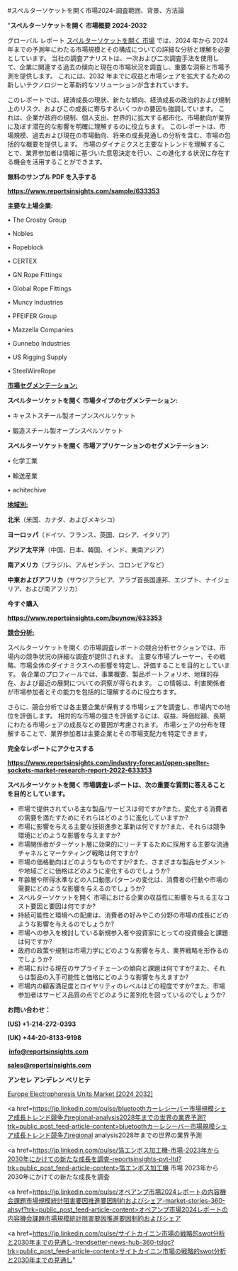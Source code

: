 #スペルターソケットを開く市場2024-調査範囲、背景、方法論

"<strong>スペルターソケットを開く 市場概要 2024-2032</strong>

グローバル レポート <a href=https://www.reportsinsights.com/sample/633353>スペルターソケットを開く 市場</a> では、2024 年から 2024 年までの予測年にわたる市場規模とその構成についての詳細な分析と理解を必要としています。 当社の調査アナリストは、一次および二次調査手法を使用して、企業に関連する過去の傾向と現在の市場状況を調査し、重要な洞察と市場予測を提供します。 これには、2032 年までに収益と市場シェアを拡大​​するための新しいテクノロジーと革新的なソリューションが含まれています。

このレポートでは、経済成長の現状、新たな傾向、経済成長の政治的および規制上のリスク、およびこの成長に寄与するいくつかの要因も強調しています。 これは、企業が政府の規制、個人支出、世界的に拡大する都市化、市場動向が業界に及ぼす潜在的な影響を明確に理解するのに役立ちます。 このレポートは、市場規模、過去および現在の市場動向、将来の成長見通しの分析を含む、市場の包括的な概要を提供します。 市場のダイナミクスと主要なトレンドを理解することで、業界参加者は情報に基づいた意思決定を行い、この進化する状況に存在する機会を活用することができます。

<strong><b>無料のサンプル PDF を入手する</b></strong>

<a href=https://www.reportsinsights.com/sample/633353><strong><u>https://www.reportsinsights.com/sample/633353</u></strong></a>

<strong>主要な上場企業:</strong>

• The Crosby Group

• Nobles

• Ropeblock

• CERTEX

• GN Rope Fittings

• Global Rope Fittings

• Muncy Industries

• PFEIFER Group

• Mazzella Companies

• Gunnebo Industries

• US Rigging Supply

• SteelWireRope

<strong><u>市場セグメンテーション</u></strong><strong><u>:</u></strong>

<strong>スペルターソケットを開く 市場タイプのセグメンテーション:</strong>

• キャストスチール製オープンスペルソケット

• 鍛造スチール製オープンスペルソケット

<strong>スペルターソケットを開く 市場アプリケーションのセグメンテーション:</strong>

• 化学工業

• 輸送産業

• achitechive

<strong><u>地域別</u></strong><strong><u>:</u></strong>

<strong>北米</strong>（米国、カナダ、およびメキシコ）

<strong>ヨーロッパ</strong>（ドイツ、フランス、英国、ロシア、イタリア）

<strong>アジア太平洋</strong>（中国、日本、韓国、インド、東南アジア）

<strong>南アメリカ</strong>（ブラジル、アルゼンチン、コロンビアなど）

<strong>中東およびアフリカ</strong>（サウジアラビア、アラブ首長国連邦、エジプト、ナイジェリア、および南アフリカ）

<strong>今すぐ購入</strong>

<a href=https://www.reportsinsights.com/buynow/633353><strong><u>https://www.reportsinsights.com/buynow/633353</u></strong></a>

<strong><u>競合分析:</u></strong>

スペルターソケットを開く の市場調査レポートの競合分析セクションでは、市場内の競争状況の詳細な調査が提供されます。 主要な市場プレーヤー、その戦略、市場全体のダイナミクスへの影響を特定し、評価することを目的としています。 各企業のプロフィールでは、事業概要、製品ポートフォリオ、地理的存在、および最近の展開についての洞察が得られます。 この情報は、利害関係者が市場参加者とその能力を包括的に理解するのに役立ちます。

さらに、競合分析では各主要企業が保有する市場シェアを調査し、市場内での地位を評価します。 相対的な市場の強さを評価するには、収益、時価総額、長期にわたる市場シェアの成長などの要因が考慮されます。 市場シェアの分布を理解することで、業界参加者は主要企業とその市場支配力を特定できます。

<strong>完全なレポートにアクセスする</strong>

<a href=https://www.reportsinsights.com/industry-forecast/open-spelter-sockets-market-research-report-2022-633353><strong><u><b>https://www.reportsinsights.com/industry-forecast/open-spelter-sockets-market-research-report-2022-633353</b></u></strong></a>

<strong><b>スペルターソケットを開く 市場調査レポートは、次の重要な質問に答えることを目的としています。</b></strong>
<ul>
  <li>市場で提供されている主な製品/サービスは何ですか?また、変化する消費者の需要を満たすためにそれらはどのように進化していますか?</li>
  <li>市場に影響を与える主要な技術進歩と革新は何ですか?また、それらは競争環境にどのような影響を与えますか?</li>
  <li>市場関係者がターゲット層に効果的にリーチするために採用する主要な流通チャネルとマーケティング戦略は何ですか?</li>
  <li>市場の価格動向はどのようなものですか?また、さまざまな製品セグメントや地域ごとに価格はどのように変化するのでしょうか?</li>
  <li>年齢層や所得水準などの人口動態パターンの変化は、消費者の行動や市場の需要にどのような影響を与えるのでしょうか?</li>
  <li>スペルターソケットを開く 市場における企業の収益性に影響を与える主なコスト要因と要因は何ですか?</li>
  <li>持続可能性と環境への配慮は、消費者の好みやこの分野の市場の成長にどのような影響を与えるのでしょうか?</li>
  <li>市場への参入を検討している新規参入者や投資家にとっての投資機会と課題は何ですか?</li>
  <li>政府の政策や規制は市場力学にどのような影響を与え、業界戦略を形作るのでしょうか?</li>
  <li>市場における現在のサプライチェーンの傾向と課題は何ですか?また、それらは製品の入手可能性と価格にどのような影響を与えますか?</li>
  <li>市場内の顧客満足度とロイヤリティのレベルはどの程度ですか?また、市場参加者はサービス品質の点でどのように差別化を図っているのでしょうか?</li>
</ul>
<strong>お問い合わせ：</strong>

<strong>(US) +1-214-272-0393</strong>

<strong>(UK) +44-20-8133-9198</strong>

<strong> </strong><a href=info@reportsinsights.com><strong><u>info@reportsinsights.com</u></strong></a>

<a href=sales@reportsinsights.com><strong><u>sales@reportsinsights.com</u></strong></a>

<strong>アンセレ アンデレン ベリヒテ</strong>

<a href=https://www.linkedin.com/pulse/europe-electrophoresis-units-market-in-depth-analysis-n3r4f/>Europe Electrophoresis Units Market [2024 2032]</a>

<a href=https://jp.linkedin.com/pulse/bluetoothカーレシーバー市場規模シェア成長トレンド競争力regional-analysis2028年までの世界の業界予測?trk=public_post_feed-article-content>bluetoothカーレシーバー市場規模シェア成長トレンド競争力regional analysis2028年までの世界の業界予測</a>

<a href=https://jp.linkedin.com/pulse/箔エンボス加工機-市場-2023年から2030年にかけての新たな成長を調査-reportsinsights-pvt-ltd?trk=public_post_feed-article-content>箔エンボス加工機 市場 2023年から2030年にかけての新たな成長を調査</a>

<a href=https://jp.linkedin.com/pulse/オペアンプ市場2024レポートの内容機会課題市場規模統計阻害要因推進要因制約およびシェア-market-stories-360-ahsyf?trk=public_post_feed-article-content>オペアンプ市場2024レポートの内容機会課題市場規模統計阻害要因推進要因制約およびシェア</a>

<a href=https://jp.linkedin.com/pulse/サイトカイニン市場の戦略的swot分析と2030年までの見通し-trendsetter-news-hub-360-tslgc?trk=public_post_feed-article-content>サイトカイニン市場の戦略的swot分析と2030年までの見通し</a>"
